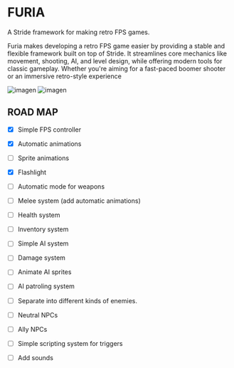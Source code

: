 # FURIA
A Stride framework for making retro FPS games.

Furia makes developing a retro FPS game easier by providing a stable and flexible framework built on top of Stride. It streamlines core mechanics like movement, shooting, AI, and level design, while offering modern tools for classic gameplay. Whether you're aiming for a fast-paced boomer shooter or an immersive retro-style experience

![imagen](https://github.com/user-attachments/assets/c31ee5dc-5cbb-43ea-8ca2-c2f7f51adc0c)
![imagen](https://github.com/user-attachments/assets/38f175bd-a6c0-4dc4-9b3f-f90122b5752a)

## ROAD MAP
- [x] Simple FPS controller
- [x] Automatic animations
- [ ] Sprite animations
- [x] Flashlight
- [ ] Automatic mode for weapons
- [ ] Melee system (add automatic animations)
- [ ] Health system
- [ ] Inventory system
- [ ] Simple AI system
- [ ] Damage system
- [ ] Animate AI sprites
- [ ] AI patroling system
- [ ] Separate into different kinds of enemies.
- [ ] Neutral NPCs
- [ ] Ally NPCs
- [ ] Simple scripting system for triggers
- [ ] Add sounds

 

